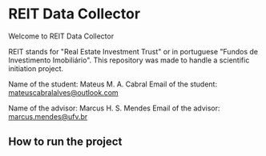 # REIT Data Collector

Welcome to REIT Data Collector

REIT stands for "Real Estate Investment Trust" or in portuguese "Fundos de Investimento Imobiliário".
This repository was made to handle a scientific initiation project.

Name of the student: Mateus M. A. Cabral
Email of the student: mateuscabralalves@outlook.com

Name of the advisor: Marcus H. S. Mendes
Email of the advisor: marcus.mendes@ufv.br

## How to run the project
